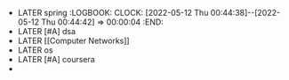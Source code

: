 - LATER spring
  :LOGBOOK:
  CLOCK: [2022-05-12 Thu 00:44:38]--[2022-05-12 Thu 00:44:42] =>  00:00:04
  :END:
- LATER [#A] dsa
- LATER [[Computer Networks]]
- LATER os
- LATER [#A] coursera
-